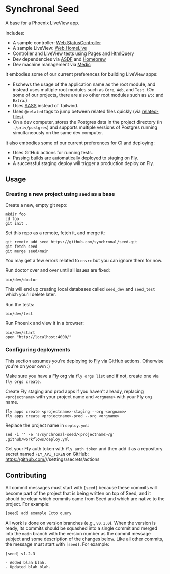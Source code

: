 # Synchronal Seed

A base for a Phoenix LiveView app.

Includes:

- A sample controller: [Web.StatusController](lib/web/controllers/status_controller.ex)
- A sample LiveView: [Web.HomeLive](lib/web/live/home_live.ex)
- Controller and LiveView tests using [Pages](https://github.com/synchronal/pages) and [HtmlQuery](https://github.com/synchronal/html_query/)
- Dev dependencies via [ASDF](https://asdf-vm.com) and [Homebrew](https://brew.sh)
- Dev machine management via [Medic](https://github.com/synchronal/medic)

It embodies some of our current preferences for building LiveView apps:

- Eschews the usage of the application name as the root module, and instead uses multiple root modules such as `Core`,
  `Web`, and `Test`. (On some of our projects, there are also other root modules such as `Etc` and `Extra`.)
- Uses [SASS](https://sass-lang.com) instead of Tailwind.
- Uses `@related` tags to jump between related files quickly (via
  [related-files](https://github.com/synchronal/related-files)).
- On a dev computer, stores the Postgres data in the project directory (in `./priv/postgres`) and supports multiple
  versions of Postgres running simultaneously on the same dev computer.

It also embodies some of our current preferences for CI and deploying:

- Uses GitHub actions for running tests.
- Passing builds are automatically deployed to staging on [Fly](https://fly.io).
- A successful staging deploy will trigger a production deploy on Fly.

## Usage

### Creating a new project using `seed` as a base

Create a new, empty git repo:

```
mkdir foo
cd foo
git init .
```

Set this repo as a remote, fetch it, and merge it:

```
git remote add seed https://github.com/synchronal/seed.git
git fetch seed
git merge seed/main
```

You may get a few errors related to `envrc` but you can ignore them for now.

Run doctor over and over until all issues are fixed:

```
bin/dev/doctor
```

This will end up creating local databases called `seed_dev` and `seed_test` which you'll delete later.

Run the tests:

```
bin/dev/test
```

Run Phoenix and view it in a browser:

```
bin/dev/start
open "http://localhost:4000/"
```

### Configuring deployments

This section assumes you're deploying to [Fly](https://fly.io) via GitHub actions. Otherwise you're on your own :)

Make sure you have a Fly org via `fly orgs list` and if not, create one via `fly orgs create`.

Create Fly staging and prod apps if you haven't already, replacing `<projectname>` with your project name and
`<orgname>` with your Fly org name.

```
fly apps create <projectname>-staging --org <orgname>
fly apps create <projectname>-prod --org <orgname>
```

Replace the project name in `deploy.yml`:

```
sed -i '' -e 's/synchronal-seed/<projectname>/g' .github/workflows/deploy.yml
```

Get your Fly auth token with `fly auth token` and then add it as a repository secret named `FLY_API_TOKEN` on GitHub:
https://github.com/<your-org>/<your-repo>/settings/secrets/actions

## Contributing

All commit messages must start with `[seed]` because these commits will become part of the project that is being written
on top of Seed, and it should be clear which commits came from Seed and which are native to the project. For example:

```
[seed] add example Ecto query
```

All work is done on version branches (e.g., `v0.1.0`). When the version is ready, its commits should be squashed into a
single commit and merged into the `main` branch with the version number as the commit message subject and some
description of the changes below. Like all other commits, the message must start with `[seed]`. For example:

```
[seed] v1.2.3

- Added blah blah.
- Updated blah blah.
```
